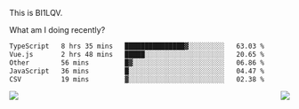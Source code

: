This is BI1LQV.

What am I doing recently?

<!--START_SECTION:waka-->

```txt
TypeScript   8 hrs 35 mins   ███████████████▓░░░░░░░░░   63.03 %
Vue.js       2 hrs 48 mins   █████░░░░░░░░░░░░░░░░░░░░   20.65 %
Other        56 mins         █▓░░░░░░░░░░░░░░░░░░░░░░░   06.86 %
JavaScript   36 mins         █░░░░░░░░░░░░░░░░░░░░░░░░   04.47 %
CSV          19 mins         ▓░░░░░░░░░░░░░░░░░░░░░░░░   02.38 %
```

<!--END_SECTION:waka-->
<img align="right" src="https://github-readme-stats.vercel.app/api?username=bi1lqv&show_icons=true&count_private=true">

<img src="https://metrics.lecoq.io/bi1lqv?template=classic&base.activity=0&base.community=0&base.repositories=0&base.metadata=0&isocalendar=1&base=header%2C%20activity%2C%20community%2C%20repositories%2C%20metadata&base.indepth=false&base.hireable=false&isocalendar=false&isocalendar.duration=full-year&config.timezone=Asia%2FShanghai">
